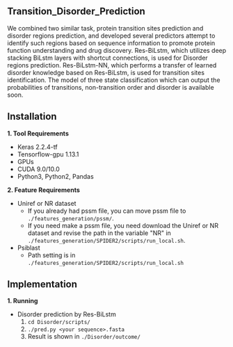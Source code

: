 ## Transition_Disorder_Prediction

We combined two similar task, protein transition sites prediction and disorder regions prediction, and developed several predictors attempt to identify such regions based on sequence information to promote protein function understanding and drug discovery. Res-BiLstm, which utilizes deep stacking BiLstm layers with shortcut connections, is used for Disorder regions prediction. Res-BiLstm-NN, which performs a transfer of learned disorder knowledge based on Res-BiLstm, is used for transition sites identification. The model of three state classification which can output the probabilities of transitions, non-transition order and disorder is available soon.


## Installation
**1. Tool Requirements**
- Keras 2.2.4-tf
- Tensorflow-gpu 1.13.1
- GPUs
- CUDA 9.0/10.0
- Python3, Python2, Pandas

**2. Feature Requirements**
- Uniref or NR dataset
  - If you already had pssm file, you can move pssm file to `./features_generation/pssm/`.
  - If you need make a pssm file, you need download the Uniref or NR dataset and revise the path in the variable "NR" in `./features_generation/SPIDER2/scripts/run_local.sh`.
- Psiblast 
  - Path setting is in `./features_generation/SPIDER2/scripts/run_local.sh`


## Implementation
**1. Running**
- Disorder prediction by Res-BiLstm
  1. `cd Disorder/scripts/`
  2. `./pred.py <your sequence>.fasta`
  3. Result is shown in `./Disorder/outcome/`
  
